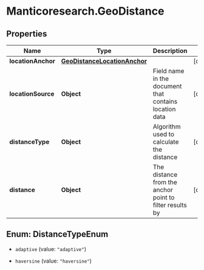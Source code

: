 # Manticoresearch.GeoDistance

## Properties

Name | Type | Description | Notes
------------ | ------------- | ------------- | -------------
**locationAnchor** | [**GeoDistanceLocationAnchor**](GeoDistanceLocationAnchor.md) |  | [optional] 
**locationSource** | **Object** | Field name in the document that contains location data | [optional] 
**distanceType** | **Object** | Algorithm used to calculate the distance | [optional] 
**distance** | **Object** | The distance from the anchor point to filter results by | [optional] 



## Enum: DistanceTypeEnum


* `adaptive` (value: `"adaptive"`)

* `haversine` (value: `"haversine"`)




